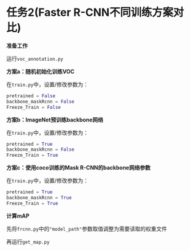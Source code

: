 # 任务2(Faster R-CNN不同训练方案对比)

**准备工作**

运行`voc_annotation.py`

**方案a：随机初始化训练VOC**

在`train.py`中，设置/修改参数为：

```python
pretrained = False
backbone_maskRcnn = False
Freeze_Train = False
```

**方案b：ImageNet预训练backbone网络**

在`train.py`中，设置/修改参数为：

```python
pretrained = True
backbone_maskRcnn = False
Freeze_Train = True
```

**方案c：使用coco训练的Mask R-CNN的backbone网络参数**

在`train.py`中，设置/修改参数为：

```python
pretrained = True
backbone_maskRcnn = True
Freeze_Train = True
```

**计算mAP**

先将`frcnn.py`中的`"model_path"`参数取值调整为需要读取的权重文件

再运行`get_map.py`

